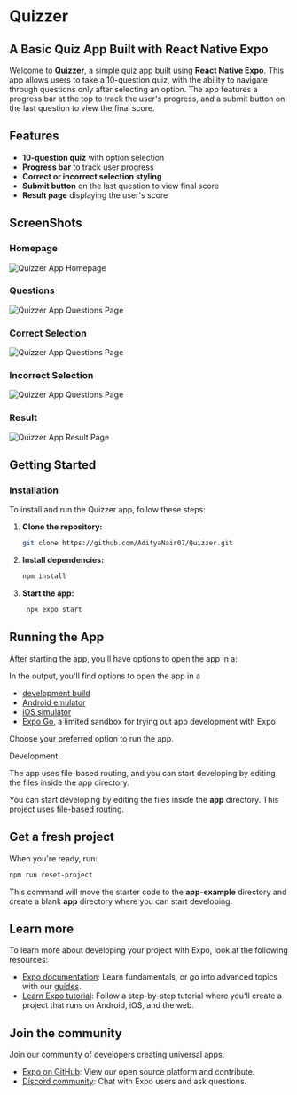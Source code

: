 # Quizzer

## A Basic Quiz App Built with React Native Expo

Welcome to **Quizzer**, a simple quiz app built using **React Native Expo**. This app allows users to take a 10-question quiz, with the ability to navigate through questions only after selecting an option. The app features a progress bar at the top to track the user's progress, and a submit button on the last question to view the final score.

## Features

- **10-question quiz** with option selection
- **Progress bar** to track user progress
- **Correct or incorrect selection styling**
- **Submit button** on the last question to view final score
- **Result page** displaying the user's score

## ScreenShots

### Homepage

![Quizzer App Homepage](image-1.png)

### Questions

![Quizzer App Questions Page](image-2.png)

### Correct Selection

![Quizzer App Questions Page](image-3.png)

### Incorrect Selection

![Quizzer App Questions Page](image-4.png)

### Result

![Quizzer App Result Page](image-5.png)

## Getting Started

### Installation

To install and run the Quizzer app, follow these steps:

1. **Clone the repository:**

   ```bash
   git clone https://github.com/AdityaNair07/Quizzer.git


2. **Install dependencies:**

   ```bash
   npm install
   ```

3. **Start the app:**

   ```bash
    npx expo start
   ```

## Running the App

After starting the app, you'll have options to open the app in a:

In the output, you'll find options to open the app in a

- [development build](https://docs.expo.dev/develop/development-builds/introduction/)
- [Android emulator](https://docs.expo.dev/workflow/android-studio-emulator/)
- [iOS simulator](https://docs.expo.dev/workflow/ios-simulator/)
- [Expo Go](https://expo.dev/go), a limited sandbox for trying out app development with Expo

Choose your preferred option to run the app.

Development:

The app uses file-based routing, and you can start developing by editing the files inside the app directory.

You can start developing by editing the files inside the **app** directory. This project uses [file-based routing](https://docs.expo.dev/router/introduction).

## Get a fresh project

When you're ready, run:

```bash
npm run reset-project
```

This command will move the starter code to the **app-example** directory and create a blank **app** directory where you can start developing.

## Learn more

To learn more about developing your project with Expo, look at the following resources:

- [Expo documentation](https://docs.expo.dev/): Learn fundamentals, or go into advanced topics with our [guides](https://docs.expo.dev/guides).
- [Learn Expo tutorial](https://docs.expo.dev/tutorial/introduction/): Follow a step-by-step tutorial where you'll create a project that runs on Android, iOS, and the web.

## Join the community

Join our community of developers creating universal apps.

- [Expo on GitHub](https://github.com/expo/expo): View our open source platform and contribute.
- [Discord community](https://chat.expo.dev): Chat with Expo users and ask questions.
